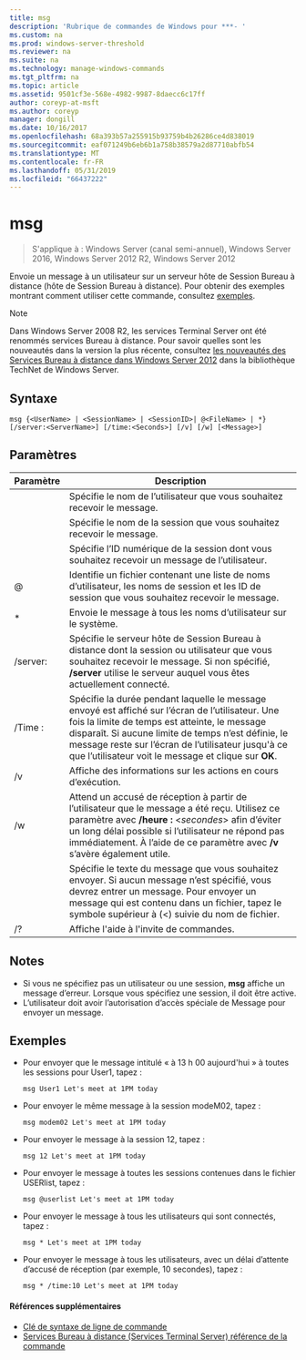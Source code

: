 ```yaml
---
title: msg
description: 'Rubrique de commandes de Windows pour ***- '
ms.custom: na
ms.prod: windows-server-threshold
ms.reviewer: na
ms.suite: na
ms.technology: manage-windows-commands
ms.tgt_pltfrm: na
ms.topic: article
ms.assetid: 9501cf3e-568e-4982-9987-8daecc6c17ff
author: coreyp-at-msft
ms.author: coreyp
manager: dongill
ms.date: 10/16/2017
ms.openlocfilehash: 68a393b57a255915b93759b4b26286ce4d838019
ms.sourcegitcommit: eaf071249b6eb6b1a758b38579a2d87710abfb54
ms.translationtype: MT
ms.contentlocale: fr-FR
ms.lasthandoff: 05/31/2019
ms.locfileid: "66437222"
---
```

# <a name="msg"></a>msg

>S'applique à : Windows Server (canal semi-annuel), Windows Server 2016, Windows Server 2012 R2, Windows Server 2012

Envoie un message à un utilisateur sur un serveur hôte de Session Bureau à distance (hôte de Session Bureau à distance).
Pour obtenir des exemples montrant comment utiliser cette commande, consultez [exemples](#BKMK_examples).
> [!NOTE]
> Dans Windows Server 2008 R2, les services Terminal Server ont été renommés services Bureau à distance. Pour savoir quelles sont les nouveautés dans la version la plus récente, consultez [les nouveautés des Services Bureau à distance dans Windows Server 2012](https://technet.microsoft.com/library/hh831527) dans la bibliothèque TechNet de Windows Server.

## <a name="syntax"></a>Syntaxe
```
msg {<UserName> | <SessionName> | <SessionID>| @<FileName> | *} [/server:<ServerName>] [/time:<Seconds>] [/v] [/w] [<Message>]
```

## <a name="parameters"></a>Paramètres

|      Paramètre       |                                                                                                                               Description                                                                                                                               |
|----------------------|-------------------------------------------------------------------------------------------------------------------------------------------------------------------------------------------------------------------------------------------------------------------------|
|      <UserName>      |                                                                                                  Spécifie le nom de l’utilisateur que vous souhaitez recevoir le message.                                                                                                   |
|    <SessionName>     |                                                                                                 Spécifie le nom de la session que vous souhaitez recevoir le message.                                                                                                 |
|     <SessionID>      |                                                                                            Spécifie l’ID numérique de la session dont vous souhaitez recevoir un message de l’utilisateur.                                                                                            |
|     @<FileName>      |                                                                         Identifie un fichier contenant une liste de noms d’utilisateur, les noms de session et les ID de session que vous souhaitez recevoir le message.                                                                         |
|          \*          |                                                                                                           Envoie le message à tous les noms d’utilisateur sur le système.                                                                                                            |
| /server:<ServerName> |                                              Spécifie le serveur hôte de Session Bureau à distance dont la session ou utilisateur que vous souhaitez recevoir le message. Si non spécifié, **/server** utilise le serveur auquel vous êtes actuellement connecté.                                              |
|   /Time :<Seconds>    | Spécifie la durée pendant laquelle le message envoyé est affiché sur l’écran de l’utilisateur. Une fois la limite de temps est atteinte, le message disparaît. Si aucune limite de temps n’est définie, le message reste sur l’écran de l’utilisateur jusqu'à ce que l’utilisateur voit le message et clique sur **OK**. |
|          /v          |                                                                                                         Affiche des informations sur les actions en cours d’exécution.                                                                                                         |
|          /w          |         Attend un accusé de réception à partir de l’utilisateur que le message a été reçu. Utilisez ce paramètre avec **/heure :** <*secondes*> afin d’éviter un long délai possible si l’utilisateur ne répond pas immédiatement. À l’aide de ce paramètre avec **/v** s’avère également utile.          |
|      <Message>       |                  Spécifie le texte du message que vous souhaitez envoyer. Si aucun message n’est spécifié, vous devrez entrer un message. Pour envoyer un message qui est contenu dans un fichier, tapez le symbole supérieur à (<) suivie du nom de fichier.                  |
|          /?          |                                                                                                                  Affiche l'aide à l'invite de commandes.                                                                                                                   |

## <a name="remarks"></a>Notes
-   Si vous ne spécifiez pas un utilisateur ou une session, **msg** affiche un message d’erreur. Lorsque vous spécifiez une session, il doit être active.
-   L’utilisateur doit avoir l’autorisation d’accès spéciale de Message pour envoyer un message.

## <a name="BKMK_examples"></a>Exemples
-   Pour envoyer que le message intitulé « à 13 h 00 aujourd'hui » à toutes les sessions pour User1, tapez :
    ```
    msg User1 Let's meet at 1PM today
    ```
-   Pour envoyer le même message à la session modeM02, tapez :
    ```
    msg modem02 Let's meet at 1PM today
    ```
-   Pour envoyer le message à la session 12, tapez :
    ```
    msg 12 Let's meet at 1PM today
    ```
-   Pour envoyer le message à toutes les sessions contenues dans le fichier USERlist, tapez :
    ```
    msg @userlist Let's meet at 1PM today
    ```
-   Pour envoyer le message à tous les utilisateurs qui sont connectés, tapez :
    ```
    msg * Let's meet at 1PM today
    ```
-   Pour envoyer le message à tous les utilisateurs, avec un délai d’attente d’accusé de réception (par exemple, 10 secondes), tapez :
    ```
    msg * /time:10 Let's meet at 1PM today
    ```

#### <a name="additional-references"></a>Références supplémentaires
-  [Clé de syntaxe de ligne de commande](command-line-syntax-key.md)
-  [Services Bureau à distance &#40;Services Terminal Server&#41; référence de la commande](remote-desktop-services-terminal-services-command-reference.md)
